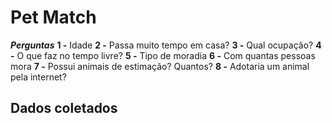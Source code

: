 # Pet Match

***Perguntas***
**1 -** Idade
**2 -** Passa muito tempo em casa?
**3 -** Qual ocupação?
**4 -** O que faz no tempo livre?
**5 -** Tipo de moradia
**6 -** Com quantas pessoas mora
**7 -** Possui animais de estimação? Quantos?
**8 -** Adotaria um animal pela internet?

## **Dados coletados**

